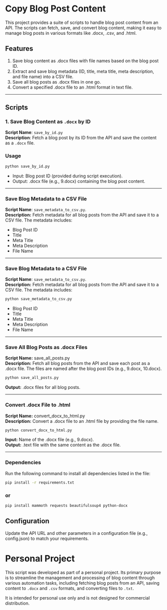 # Copy Blog Post Content

This project provides a suite of scripts to handle blog post content from an API. The scripts can fetch, save, and convert blog content, making it easy to manage blog posts in various formats like .docx, .csv, and .html.

## Features

1. Save blog content as .docx files with file names based on the blog post ID.
2. Extract and save blog metadata (ID, title, meta title, meta description, and file name) into a CSV file.
3. Save all blog posts as .docx files in one go.
4. Convert a specified .docx file to an .html format in text file.

---

## Scripts

### 1. Save Blog Content as `.docx` by ID

**Script Name**: `save_by_id.py`  
**Description**: Fetch a blog post by its ID from the API and save the content as a `.docx` file.

### Usage

```bash
python save_by_id.py
```

- Input: Blog post ID (provided during script execution).
- Output: .docx file (e.g., 9.docx) containing the blog post content.

---

### Save Blog Metadata to a CSV File

**Script Name**: `save_metadata_to_csv.py`.  
**Description:** Fetch metadata for all blog posts from the API and save it to a CSV file. The metadata includes:

- Blog Post ID
- Title
- Meta Title
- Meta Description
- File Name

---

### Save Blog Metadata to a CSV File

**Script Name**: `save_metadata_to_csv.py`.  
**Description:** Fetch metadata for all blog posts from the API and save it to a CSV file. The metadata includes:

```bash
python save_metadata_to_csv.py
```

- Blog Post ID
- Title
- Meta Title
- Meta Description
- File Name

---

### Save All Blog Posts as .docx Files

**Script Name:** save_all_posts.py  
**Description:** Fetch all blog posts from the API and save each post as a .docx file. The files are named after the blog post IDs (e.g., 9.docx, 10.docx).

```bash
python save_all_posts.py
```

**Output:** .docx files for all blog posts.

---

### Convert .docx File to .html

**Script Name:** convert_docx_to_html.py  
**Description:** Convert a .docx file to an .html file by providing the file name.

```bash
python convert_docx_to_html.py
```

**Input:** Name of the .docx file (e.g., 9.docx).  
**Output:** .text file with the same content as the .docx file.

---

### Dependencies

Run the following command to install all dependencies listed in the file:

```bash
pip install -r requirements.txt
```

### or

```bash
pip install mammoth requests beautifulsoup4 python-docx
```

## Configuration

Update the API URL and other parameters in a configuration file (e.g., config.json) to match your requirements.

# Personal Project

This script was developed as part of a personal project. Its primary purpose is to streamline the management and processing of blog content through various automation tasks, including fetching blog posts from an API, saving content to `.docx` and `.csv` formats, and converting files to `.txt`.

It is intended for personal use only and is not designed for commercial distribution.
